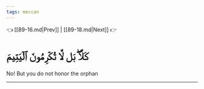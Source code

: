 ```yaml
---
tags: meccan
---
```


👈 [[89-16.md|Prev]] | [[89-18.md|Next]] 👉

# كَلَّاۖ بَل لَّا تُكۡرِمُونَ ٱلۡيَتِيمَ

No! But you do not honor the orphan

---

